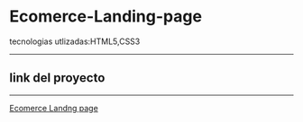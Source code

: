 # Ecomerce-Landing-page
tecnologias utlizadas:HTML5,CSS3

------
## link del proyecto


 ------

<a href="https://xbernardoalvez66.github.io/Ecomerce-Landing-page/Ecomerce-Landing-page/index.html">Ecomerce Landng page</a>
